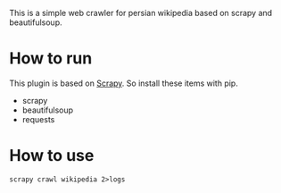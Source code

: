 This is a simple web crawler for persian wikipedia based on scrapy and beautifulsoup.

How to run
=========

This plugin is based on [Scrapy](#). So install these items with pip.

  * scrapy
  * beautifulsoup
  * requests

How to use
=========

`scrapy crawl wikipedia 2>logs`